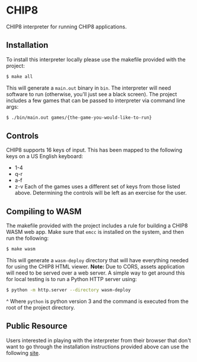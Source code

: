 # CHIP8
CHIP8 interpreter for running CHIP8 applications.

## Installation
To install this interpreter locally please use the makefile provided with the project:
```bash
$ make all
```
This will generate a `main.out` binary in `bin`.
The interpreter will need software to run (otherwise, you'll just see a black screen).
The project includes a few games that can be passed to interpreter via command line args:
```bash
$ ./bin/main.out games/{the-game-you-would-like-to-run}
```

## Controls
CHIP8 supports 16 keys of input.
This has been mapped to the following keys on a US English keyboard:
* 1-4
* q-r
* a-f
* z-v
Each of the games uses a different set of keys from those listed above.
Determining the controls will be left as an exercise for the user.

## Compiling to WASM
The makefile provided with the project includes a rule for building a CHIP8 WASM web app.
Make sure that `emcc` is installed on the system, and then run the following:
```bash
$ make wasm
```
This will generate a `wasm-deploy` directory that will have everything needed for using the CHIP8 HTML viewer.
**Note:** Due to CORS, assets application will need to be served over a web server.
A simple way to get around this for local testing is to run a Python HTTP server using:
```bash
$ python -m http.server --directory wasm-deploy
```
^ Where `python` is python version 3 and the command is executed from the root of the project directory.

## Public Resource
Users interested in playing with the interpreter from their browser that don't want to go through the installation instructions provided above can use the following [site](https://www.hamologist.com/chip8/).